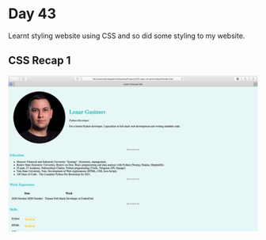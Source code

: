 # Day 43

Learnt styling website using CSS and so did some styling to my website.

## CSS Recap 1

![css](css.png)
